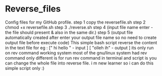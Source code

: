 # Reverse_files
Config files for my GitHub profile.
step 1 copy the reversefile.sh 
step 2 chmod +x reversefile.sh 
step 3 ./reverse.sh
step 4 (input file name enter -the file should present & also in the same dir.)
step 5 (output file automatically created after enter your output file name so no need to create output file before execute code)
This simple bash script reverse the content in the text file 
for eg : [" hi hello " - input ] [ "olleh ih" - output ]
its only run on rev command working system most of the gnu/linux system had rev command 
only different is for run rev command in terminal and script is you can change the whole file into reverse file.
i m new learner so i can do this simple script only :) 
